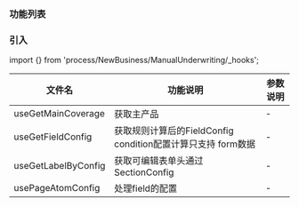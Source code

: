 ### 功能列表

### 引入
import {} from 'process/NewBusiness/ManualUnderwriting/_hooks';


|  文件名   | 功能说明  |参数说明  |
|  ----  | ----  |----  |
| useGetMainCoverage  | 获取主产品 | -  |
| useGetFieldConfig   | 获取规则计算后的FieldConfig condition配置计算只支持 form数据 | - |
| useGetLabelByConfig | 获取可编辑表单头通过SectionConfig  | - |
| usePageAtomConfig | 处理field的配置  | - |


